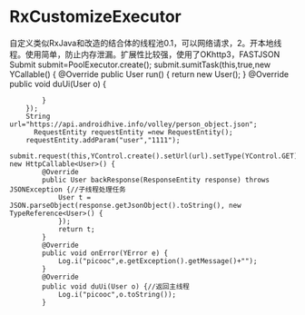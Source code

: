 # RxCustomizeExecutor
自定义类似RxJava和改造的结合体的线程池0.1，可以网络请求，2。开本地线程。使用简单，防止内存泄漏。扩展性比较强，使用了OKhttp3，FASTJSON
 Submit submit=PoolExecutor.create();
        submit.sumitTask(this,true,new YCallable<User>() {
            @Override
            public User run() {
                return new User();
            }
            @Override
            public void duUi(User o) {

            }
        });
        String url="https://api.androidhive.info/volley/person_object.json";
          RequestEntity requestEntity =new RequestEntity();
        requestEntity.addParam("user","1111");
         submit.request(this,YControl.create().setUrl(url).setType(YControl.GET).setRequestEntity(requestEntity), new HttpCallable<User>() {
            @Override
            public User backResponse(ResponseEntity response) throws JSONException {//子线程处理任务
                User t = JSON.parseObject(response.getJsonObject().toString(), new TypeReference<User>() {
                });
                return t;
            }
            @Override
            public void onError(YError e) {
                Log.i("picooc",e.getException().getMessage()+"");
            }
            @Override
            public void duUi(User o) {//返回主线程
                Log.i("picooc",o.toString());
            }
